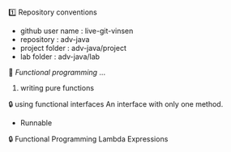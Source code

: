 :one: Repository conventions

- github user name : live-git-vinsen
- repository : adv-java
- project folder : adv-java/project
- lab folder : adv-java/lab

:page_with_curl: _Functional programming_ ...  
1. writing pure functions

:lock: using functional interfaces
An interface with only one method.
- Runnable  

:lock: Functional Programming Lambda Expressions
